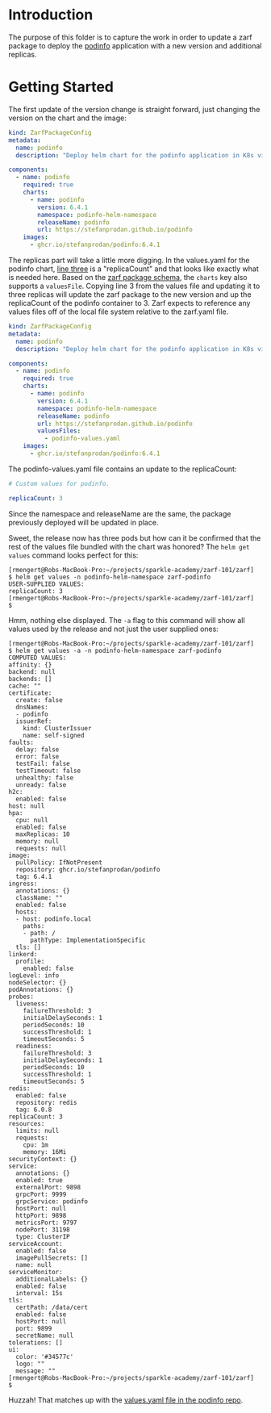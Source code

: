 # Introduction
The purpose of this folder is to capture the work in order to update a zarf package to deploy the [podinfo](https://github.com/stefanprodan/podinfo) application with a new version and additional replicas.

# Getting Started
The first update of the version change is straight forward, just changing the version on the chart and the image:

```yaml
kind: ZarfPackageConfig
metadata:
  name: podinfo
  description: "Deploy helm chart for the podinfo application in K8s via zarf"

components:
  - name: podinfo
    required: true
    charts:
      - name: podinfo
        version: 6.4.1
        namespace: podinfo-helm-namespace
        releaseName: podinfo
        url: https://stefanprodan.github.io/podinfo
    images:
      - ghcr.io/stefanprodan/podinfo:6.4.1
```

The replicas part will take a little more digging.  In the values.yaml for the podinfo chart, [line three](https://github.com/stefanprodan/podinfo/blob/master/charts/podinfo/values.yaml#L3) is a "replicaCount" and that looks like exactly what is needed here.  Based on the [zarf package schema](https://docs.zarf.dev/docs/create-a-zarf-package/zarf-schema), the `charts` key also supports a `valuesFile`.  Copying line 3 from the values file and updating it to three replicas will update the zarf package to the new version and up the replicaCount of the podinfo container to 3.  Zarf expects to reference any values files off of the local file system relative to the zarf.yaml file.

```yaml
kind: ZarfPackageConfig
metadata:
  name: podinfo
  description: "Deploy helm chart for the podinfo application in K8s via zarf"

components:
  - name: podinfo
    required: true
    charts:
      - name: podinfo
        version: 6.4.1
        namespace: podinfo-helm-namespace
        releaseName: podinfo
        url: https://stefanprodan.github.io/podinfo
        valuesFiles:
          - podinfo-values.yaml
    images:
      - ghcr.io/stefanprodan/podinfo:6.4.1

```

The podinfo-values.yaml file contains an update to the replicaCount:

```yaml
# Custom values for podinfo.

replicaCount: 3
```

Since the namespace and releaseName are the same, the package previously deployed will be updated in place.

Sweet, the release now has three pods but how can it be confirmed that the rest of the values file bundled with the chart was honored?  The `helm get values` command looks perfect for this:

```
[rmengert@Robs-MacBook-Pro:~/projects/sparkle-academy/zarf-101/zarf]
$ helm get values -n podinfo-helm-namespace zarf-podinfo
USER-SUPPLIED VALUES:
replicaCount: 3
[rmengert@Robs-MacBook-Pro:~/projects/sparkle-academy/zarf-101/zarf]
$
```

Hmm, nothing else displayed.  The `-a` flag to this command will show all values used by the release and not just the user supplied ones:

```
[rmengert@Robs-MacBook-Pro:~/projects/sparkle-academy/zarf-101/zarf]
$ helm get values -a -n podinfo-helm-namespace zarf-podinfo
COMPUTED VALUES:
affinity: {}
backend: null
backends: []
cache: ""
certificate:
  create: false
  dnsNames:
  - podinfo
  issuerRef:
    kind: ClusterIssuer
    name: self-signed
faults:
  delay: false
  error: false
  testFail: false
  testTimeout: false
  unhealthy: false
  unready: false
h2c:
  enabled: false
host: null
hpa:
  cpu: null
  enabled: false
  maxReplicas: 10
  memory: null
  requests: null
image:
  pullPolicy: IfNotPresent
  repository: ghcr.io/stefanprodan/podinfo
  tag: 6.4.1
ingress:
  annotations: {}
  className: ""
  enabled: false
  hosts:
  - host: podinfo.local
    paths:
    - path: /
      pathType: ImplementationSpecific
  tls: []
linkerd:
  profile:
    enabled: false
logLevel: info
nodeSelector: {}
podAnnotations: {}
probes:
  liveness:
    failureThreshold: 3
    initialDelaySeconds: 1
    periodSeconds: 10
    successThreshold: 1
    timeoutSeconds: 5
  readiness:
    failureThreshold: 3
    initialDelaySeconds: 1
    periodSeconds: 10
    successThreshold: 1
    timeoutSeconds: 5
redis:
  enabled: false
  repository: redis
  tag: 6.0.8
replicaCount: 3
resources:
  limits: null
  requests:
    cpu: 1m
    memory: 16Mi
securityContext: {}
service:
  annotations: {}
  enabled: true
  externalPort: 9898
  grpcPort: 9999
  grpcService: podinfo
  hostPort: null
  httpPort: 9898
  metricsPort: 9797
  nodePort: 31198
  type: ClusterIP
serviceAccount:
  enabled: false
  imagePullSecrets: []
  name: null
serviceMonitor:
  additionalLabels: {}
  enabled: false
  interval: 15s
tls:
  certPath: /data/cert
  enabled: false
  hostPort: null
  port: 9899
  secretName: null
tolerations: []
ui:
  color: '#34577c'
  logo: ""
  message: ""
[rmengert@Robs-MacBook-Pro:~/projects/sparkle-academy/zarf-101/zarf]
$ 
```

Huzzah!  That matches up with the [values.yaml file in the podinfo repo](https://github.com/stefanprodan/podinfo/blob/master/charts/podinfo/values.yaml).
